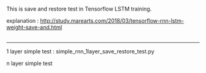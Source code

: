 This is save and restore test in Tensorflow LSTM training.

explanation :
http://study.marearts.com/2018/03/tensorflow-rnn-lstm-weight-save-and.html
<br>
<br>

----
1 layer simple test
: simple_rnn_1layer_save_restore_test.py

n layer simple test
